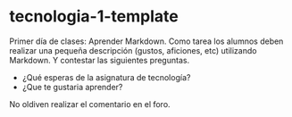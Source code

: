 
# tecnologia-1-template
Primer día de clases: Aprender Markdown. 
Como tarea los alumnos deben realizar una pequeña descripción (gustos, aficiones, etc) utilizando Markdown. Y contestar las siguientes preguntas.
* ¿Qué esperas de la asignatura de tecnología?
* ¿Que te gustaria aprender?

No oldiven realizar el comentario en el foro. 
